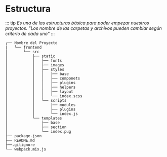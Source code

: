 # Estructura
::: tip
*Es una de las estructuras básica para poder empezar nuestros proyectos. "Los nombre de las carpetas y archivos pueden cambiar según criterio de cada uno"*
:::

```
┌── Nombre del Proyecto
|   └── frontend 
│       └── src  
│           ├── static
│           │   ├── fonts 
│           │   ├── images
│           │   ├── styles
│           │   │   ├── base
│           │   │   ├── componets
│           │   │   ├── plugins
│           │   │   ├── helpers
│           │   │   ├── layout
│           │   │   └── index.scss
│           │   └── scripts
│           │       ├── modules
│           │       ├── plugins
│           │       └── index.js
│           └── templates
│               ├── base
│               ├── section
│               └── index.pug
├── package.json
├── README.md
├──.gitignore
└── webpack.mix.js
```